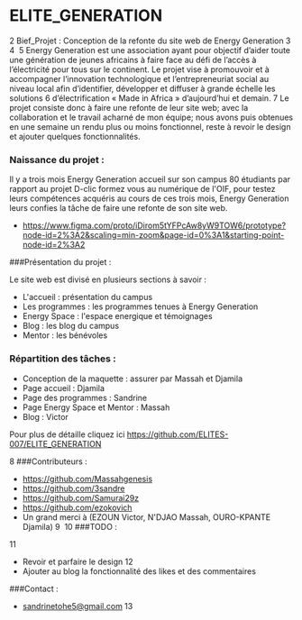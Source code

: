# ELITE_GENERATION
2
Bief_Projet : Conception de la refonte du site web de Energy Generation
3
​
4
​
5
Energy Generation est une association ayant pour objectif d’aider toute une génération de jeunes africains à faire face au défi de l’accès à l’électricité pour tous sur le continent. Le projet vise à promouvoir et à accompagner l’innovation technologique et l’entrepreneuriat social au niveau local afin d’identifier, développer et diffuser à grande échelle les solutions
6
d’électrification « Made in Africa » d’aujourd’hui et demain.
7
Le projet consiste donc à faire une refonte de leur site web; avec la collaboration et le travail acharné de mon équipe; nous avons puis obtenues en une semaine un rendu plus ou moins fonctionnel, reste à revoir le design et ajouter quelques fonctionnalités.

### Naissance du projet : 

Il y a trois mois Energy Generation accueil sur son campus 80 étudiants par rapport au projet D-clic formez vous au numérique de l'OIF, pour testez leurs compétences acquéris au cours de ces trois mois, Energy Generation leurs confies la tâche de faire une refonte de son site web.



- https://www.figma.com/proto/iDirom5tYFPcAw8yW9TOW6/prototype?node-id=2%3A2&scaling=min-zoom&page-id=0%3A1&starting-point-node-id=2%3A2


###Présentation du projet :

Le site web est divisé en plusieurs sections à savoir :
- L'accueil : présentation du campus
- Les programmes : les programmes tenues à Energy Generation
- Energy Space : l'espace energique et témoignages
- Blog : les blog du campus
- Mentor : les bénévoles

### Répartition des tâches :

- Conception de la maquette : assurer par Massah et Djamila
- Page accueil : Djamila
- Page des programmes : Sandrine
- Page Energy Space et Mentor : Massah
- Blog : Victor

Pour plus de détaille cliquez ici https://github.com/ELITES-007/ELITE_GENERATION

8
###Contributeurs :

- https://github.com/Massahgenesis
- https://github.com/3sandre
- https://github.com/Samurai29z
- https://github.com/ezokovich
- Un grand merci à (EZOUN Victor, N'DJAO Massah, OURO-KPANTE Djamila)
9
​
10
###TODO :

11
- Revoir et parfaire le design
12
- Ajouter au blog la fonctionnalité des likes et des commentaires 

###Contact :

- sandrinetohe5@gmail.com
13
​
